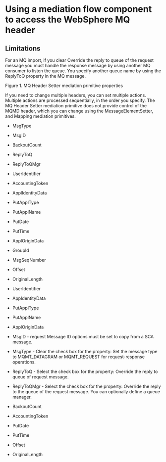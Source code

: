 <!-- image -->

# Using a mediation flow component to access the WebSphere MQ header

## Limitations

For an MQ import, if you clear Override the reply to queue of the request
message you must handle the response message by using another MQ consumer to listen the
queue. You specify another queue name by using the ReplyToQ property in the MQ
message.

Figure 1. MQ Header Setter mediation primitive properties

<!-- image -->

If you need to change multiple headers, you can set multiple actions. Multiple actions are
processed sequentially, in the order you specify. The MQ Header Setter mediation primitive does not
provide control of the MQMD header, which you can change using the MessageElementSetter, and Mapping mediation
primitives.

- MsgType
- MsgID
- BackoutCount
- ReplyToQ
- ReplyToQMgr
- UserIdentifier
- AccountingToken
- ApplIdentityData
- PutApplType
- PutApplName
- PutDate
- PutTime
- ApplOriginData
- GroupId
- MsgSeqNumber
- Offset
- OriginalLength

- UserIdentifier
- AppIdentityData
- PutApplType
- PutApplName
- ApplOriginData

- MsgID - request Message ID options must be set to copy from a SCA
message.
- MsgType - Clear the check box for the property: Set the message
type to MQMT\_DATAGRAM or MQMT\_REQUEST for request-response operations.
- ReplyToQ - Select the check box for the property:  Override the
reply to queue of request message.
- ReplyToQMgr - Select the check box for the property: Override
the reply to the queue of the request message. You can optionally define a queue
manager.

- BackoutCount
- AccountingToken
- PutDate
- PutTime
- Offset
- OriginalLength